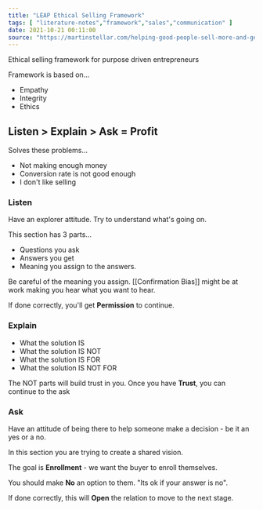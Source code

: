 ```yaml
---
title: "LEAP Ethical Selling Framework"
tags: [ "literature-notes","framework","sales","communication" ]
date: 2021-10-21 00:11:00
source: "https://martinstellar.com/helping-good-people-sell-more-and-generate-a-bigger-impact/"
---
```


Ethical selling framework for purpose driven entrepreneurs

Framework is based on...

- Empathy
- Integrity
- Ethics

## Listen > Explain > Ask = Profit

Solves these problems...

- Not making enough money
- Conversion rate is not good enough
- I don't like selling

### Listen

Have an explorer attitude. Try to understand what's going on.

This section has 3 parts...

- Questions you ask
- Answers you get
- Meaning you assign to the answers.

Be careful of the meaning you assign. [[Confirmation Bias]] might be at work making you hear what you want to hear.

If done correctly, you'll get **Permission** to continue.

### Explain

- What the solution IS
- What the solution IS NOT
- What the solution IS FOR
- What the solution IS NOT FOR

The NOT parts will build trust in you. Once you have **Trust**, you can continue to the ask

### Ask

Have an attitude of being there to help someone make a decision - be it an yes or a no.

In this section you are trying to create a shared vision.

The goal is **Enrollment** - we want the buyer to enroll themselves.

You should make **No** an option to them. "Its ok if your answer is no".

If done correctly, this will **Open** the relation to move to the next stage.